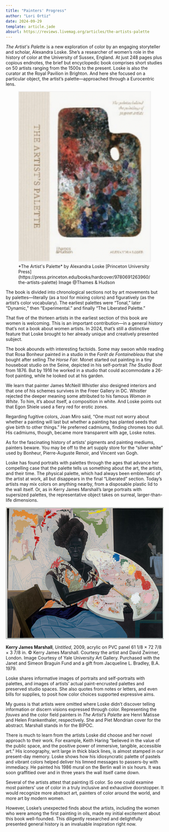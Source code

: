 ```yaml
---
title: "Painters' Progress"
author: "Lori Ortiz"
date: 2024-09-29
template: article.jade
absurl: https://reviews.livemag.org/articles/the-artists-palette
---
```


*The Artist's Palette* is a new exploration of color by an engaging storyteller and scholar, Alexandra Loske.<span class="more"></span> She’s a researcher of women’s role in the history of color at the University of Sussex, England. At  just 248 pages plus copious endnotes, the brief but encyclopedic book comprises short studies on 50 artists ranging from the 1500s to the present. Loske is also the curator at the Royal Pavilion in Brighton. And here she focused on a particular object, the artist’s palette—approached through a Eurocentric lens.

<figure>
  <img src="coverT.png" class="book" alt="book cover">
  <figcaption>
*The Artist's Palette*  
by Alexandra Loske  
[Princeton University Press](https://press.princeton.edu/books/hardcover/9780691263960/the-artists-palette)  
Image @Thames &amp; Hudson</figcaption>
</figure>

The book is divided into chronological sections not by art movements but by palettes—literally (as a tool for mixing colors) and figuratively (as the artist’s color vocabulary). The earliest palettes were “Tonal,” later “Dynamic,”  then “Experimental.” and finally “The Liberated Palette.” 

That five of the thirteen artists in the earliest section of this book are women is welcoming. This is an important contribution—in a general history that’s not a book about women artists. In 2024, that’s still a distinctive feature that Loske brought to her already unique and creatively presented subject.

The book abounds with interesting factoids. Some may swoon while reading that Rosa Bonheur painted in a studio in the *Forêt de Fontainebleau* that she bought after selling *The Horse Fair.* Monet started out painting in a tiny houseboat studio on the Seine, depicted in his self-portrait *The Studio Boat* from 1876. But by 1916 he worked in a studio that could accommodate a 26-foot painting, while he looked out at his garden. 

We learn that painter James McNeill Whistler also designed interiors and that one of his schemes survives in the Freer Gallery in DC. Whistler rejected the deeper meaning some attributed to his famous *Woman in White*. To him, it’s about itself, a composition in white. And Loske points out that Egon Shiele used a fiery red for erotic zones.

Regarding fugitive colors, Joan Miro said, “One must not worry about whether a painting will last but whether a painting has planted seeds that give birth to other things.”  He preferred cadmiums, finding chromes too dull. His cadmiums, though, became more transparent with age, Loske notes.

As for the fascinating history of artists’ pigments and painting mediums, painters beware. You may be off to the art supply store for the “silver white” used by Bonheur, Pierre-Auguste Renoir, and Vincent van Gogh.

 Loske has found portraits with palettes through the ages that advance her compelling case that the palette tells us something about the art, the artists, and their time. The physical palette, which had always been emblematic of the artist at work, all but disappears in the final “Liberated” section. Today’s artists may mix colors on anything nearby, from a disposable plastic lid to the wall itself. Or, as in Kerry James Marshall’s large portraits with supersized palettes, the representative object takes on surreal, larger-than-life dimensions.

![Kerry James Marshall](marshall.jpg)<figcaption>**Kerry James Marshall**, *Untitled*, 2009, acrylic on PVC panel 61 1/8 × 72 7/8 × 3 7/8 in.  © Kerry James Marshall. Courtesy the artist and David Zwirner, London. Image Courtesy of Yale University Art Gallery. Purchased with the Janet and Simeon Braguin Fund and a gift from Jacqueline L. Bradley, B.A. 1979.
</figcaption>

  Loske shares informative images of portraits and self-portraits with palettes,  and images of artists’ actual paint-encrusted palettes and preserved studio spaces. She also quotes from notes or letters, and even bills for supplies, to posit how color choices supported expressive aims.

My guess is that artists were omitted where Loske didn’t discover telling information or discern visions expressed through color. Representing the *fauves* and the color field painters in *The Artist’s Palette* are Henri Matisse and Helen Frankenthaler, respectively. She and Piet Mondrian cover for the abstract. Marshall stands in for the BIPOC.

There is much to learn from the artists Loske did choose and her novel approach to their work. For example, Keith Haring “believed in the value of the public space, and the positive power of immersive, tangible, accessible art.” His iconography, writ large in thick black lines, is almost stamped in our present-day memory. Loske shows how his idiosyncratic palette of pastels and vibrant colors helped deliver his limned messages to passers-by with immediacy. He painted his 1986 mural on the Berlin wall in six hours. It was soon graffitied over and in three years the wall itself came down.

Several of the artists attest that painting IS color. So one could examine most painters’ use of color in a truly inclusive and exhaustive doorstopper. It would recognize more abstract art, painters of color around the world, and more art by modern women.

However, Loske’s unexpected finds about the artists, including the  women who were among the first painting in oils, made my initial excitement about this book well-founded. This diligently researched and delightfully presented general history is an invaluable inspiration right now.
